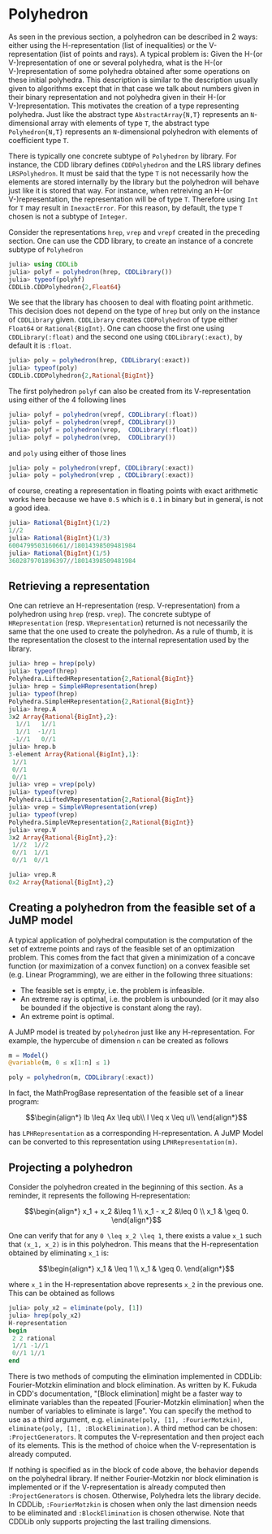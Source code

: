 # Polyhedron

As seen in the previous section, a polyhedron can be described in 2 ways: either using the H-representation (list of inequalities) or the V-representation (list of points and rays).
A typical problem is: Given the H-(or V-)representation of one or several polyhedra, what is the H-(or V-)representation of some polyhedra obtained after some operations on these initial polyhedra.
This description is similar to the description usually given to algorithms except that in that case we talk about numbers given in their binary representation and not polyhedra given in their H-(or V-)representation.
This motivates the creation of a type representing polyhedra.
Just like the abstract type `AbstractArray{N,T}` represents an `N`-dimensional array with elements of type `T`,
the abstract type `Polyhedron{N,T}` represents an `N`-dimensional polyhedron with elements of coefficient type `T`.

There is typically one concrete subtype of `Polyhedron` by library.
For instance, the CDD library defines `CDDPolyhedron` and the LRS library defines `LRSPolyhedron`.
It must be said that the type `T` is not necessarily how the elements are stored internally by the library but the polyhedron will behave just like it is stored that way.
For instance, when retreiving an H-(or V-)representation, the representation will be of type `T`.
Therefore using `Int` for `T` may result in `InexactError`.
For this reason, by default, the type `T` chosen is not a subtype of `Integer`.

Consider the representations `hrep`, `vrep` and `vrepf` created in the preceding section.
One can use the CDD library, to create an instance of a concrete subtype of `Polyhedron`
```julia
julia> using CDDLib
julia> polyf = polyhedron(hrep, CDDLibrary())
julia> typeof(polyhf)
CDDLib.CDDPolyhedron{2,Float64}
```

We see that the library has choosen to deal with floating point arithmetic.
This decision does not depend on the type of `hrep` but only on the instance of `CDDLibrary` given.
`CDDLibrary` creates `CDDPolyhedron` of type either `Float64` or `Rational{BigInt}`.
One can choose the first one using `CDDLibrary(:float)` and the second one using `CDDLibrary(:exact)`, by default it is `:float`.
```julia
julia> poly = polyhedron(hrep, CDDLibrary(:exact))
julia> typeof(poly)
CDDLib.CDDPolyhedron{2,Rational{BigInt}}
```

The first polyhedron `polyf` can also be created from its V-representation using either of the 4 following lines
```julia
julia> polyf = polyhedron(vrepf, CDDLibrary(:float))
julia> polyf = polyhedron(vrepf, CDDLibrary())
julia> polyf = polyhedron(vrep,  CDDLibrary(:float))
julia> polyf = polyhedron(vrep,  CDDLibrary())
```

and `poly` using either of those lines
```julia
julia> poly = polyhedron(vrepf, CDDLibrary(:exact))
julia> poly = polyhedron(vrep , CDDLibrary(:exact))
```

of course, creating a representation in floating points with exact arithmetic works here because we have `0.5` which is `0.1` in binary but in general, is not a good idea.
```julia
julia> Rational{BigInt}(1/2)
1//2
julia> Rational{BigInt}(1/3)
6004799503160661//18014398509481984
julia> Rational{BigInt}(1/5)
3602879701896397//18014398509481984
```

## Retrieving a representation

One can retrieve an H-representation (resp. V-representation) from a polyhedron using `hrep` (resp. `vrep`).
The concrete subtype of `HRepresentation` (resp. `VRepresentation`) returned is not necessarily the same that the one used to create the polyhedron.
As a rule of thumb, it is the representation the closest to the internal representation used by the library.
```julia
julia> hrep = hrep(poly)
julia> typeof(hrep)
Polyhedra.LiftedHRepresentation{2,Rational{BigInt}}
julia> hrep = SimpleHRepresentation(hrep)
julia> typeof(hrep)
Polyhedra.SimpleHRepresentation{2,Rational{BigInt}}
julia> hrep.A
3x2 Array{Rational{BigInt},2}:
  1//1   1//1
  1//1  -1//1
 -1//1   0//1
julia> hrep.b
3-element Array{Rational{BigInt},1}:
 1//1
 0//1
 0//1
julia> vrep = vrep(poly)
julia> typeof(vrep)
Polyhedra.LiftedVRepresentation{2,Rational{BigInt}}
julia> vrep = SimpleVRepresentation(vrep)
julia> typeof(vrep)
Polyhedra.SimpleVRepresentation{2,Rational{BigInt}}
julia> vrep.V
3x2 Array{Rational{BigInt},2}:
 1//2  1//2
 0//1  1//1
 0//1  0//1

julia> vrep.R
0x2 Array{Rational{BigInt},2}
```

## Creating a polyhedron from the feasible set of a JuMP model

A typical application of polyhedral computation is the computation of the set of extreme points and rays of the feasible set of an optimization problem.
This comes from the fact that given a minimization of a concave function (or maximization of a convex function) on a convex feasible set (e.g. Linear Programming),
we are either in the following three situations:

- The feasible set is empty, i.e. the problem is infeasible.
- An extreme ray is optimal, i.e. the problem is unbounded (or it may also be bounded if the objective is constant along the ray).
- An extreme point is optimal.

A JuMP model is treated by `polyhedron` just like any H-representation. For example, the hypercube of dimension `n` can be created as follows
```julia
m = Model()
@variable(m, 0 ≤ x[1:n] ≤ 1)

poly = polyhedron(m, CDDLibrary(:exact))
```

In fact, the MathProgBase representation of the feasible set of a linear program:

```math
\begin{align*}
  lb \leq Ax \leq ub\\
  l \leq x \leq u\\
\end{align*}
```

has `LPHRepresentation` as a corresponding H-representation.
A JuMP Model can be converted to this representation using `LPHRepresentation(m)`.

## Projecting a polyhedron

Consider the polyhedron created in the beginning of this section. As a reminder, it represents the following H-representation:
```math
\begin{align*}
  x_1 + x_2 &\leq 1 \\
  x_1 - x_2 &\leq 0 \\
  x_1 & \geq 0.
\end{align*}
```

One can verify that for any ``0 \leq x_2 \leq 1``, there exists a value ``x_1`` such that ``(x_1, x_2)`` is in this polyhedron.
This means that the H-representation obtained by eliminating ``x_1`` is:

```math
\begin{align*}
  x_1 & \leq 1 \\
  x_1 & \geq 0.
\end{align*}
```

where ``x_1`` in the H-representation above represents ``x_2`` in the previous one.
This can be obtained as follows
```julia
julia> poly_x2 = eliminate(poly, [1])
julia> hrep(poly_x2)
H-representation
begin
 2 2 rational
 1//1 -1//1
 0//1 1//1
end
```

There is two methods of computing the elimination implemented in CDDLib: Fourier-Motzkin elimination and block elimination.
As written by K. Fukuda in CDD's documentation, "[Block elimination] might be a faster way to eliminate variables than the repeated [Fourier-Motzkin elimination] when the number of variables to eliminate is large".
You can specify the method to use as a third argument, e.g. `eliminate(poly, [1], :FourierMotzkin)`, `eliminate(poly, [1], :BlockElimination)`.
A third method can be chosen: `:ProjectGenerators`.
It computes the V-representation and then project each of its elements.
This is the method of choice when the V-representation is already computed.

If nothing is specified as in the block of code above, the behavior depends on the polyhedral library.
If neither Fourier-Motzkin nor block elimination is implemented or if the V-representation is already computed then `:ProjectGenerators` is chosen.
Otherwise, Polyhedra lets the library decide. In CDDLib, `:FourierMotzkin` is chosen when only the last dimension needs to be eliminated and `:BlockElimination` is chosen otherwise.
Note that CDDLib only supports projecting the last trailing dimensions.
